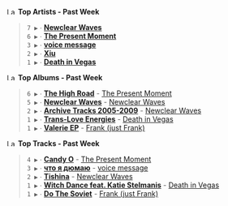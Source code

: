 <!--START_LASTFM_ARTISTS:{"period": "7day", "rows": 5}-->
<a href="https://last.fm" target="_blank"><img src="https://user-images.githubusercontent.com/17434202/215290617-e793598d-d7c9-428f-9975-156db1ba89cc.svg" alt="Last.fm Logo" width="18" height="13"/></a> **Top Artists - Past Week**

> `7 ▶️` ∙ **[Newclear Waves](https://www.last.fm/music/Newclear+Waves)**<br/>
> `6 ▶️` ∙ **[The Present Moment](https://www.last.fm/music/The+Present+Moment)**<br/>
> `3 ▶️` ∙ **[voice message](https://www.last.fm/music/voice+message)**<br/>
> `2 ▶️` ∙ **[Xiu](https://www.last.fm/music/Xiu)**<br/>
> `1 ▶️` ∙ **[Death in Vegas](https://www.last.fm/music/Death+in+Vegas)**<br/>
<!--END_LASTFM_ARTISTS-->

<!--START_LASTFM_ALBUMS:{"period": "7day", "rows": 5}-->
<a href="https://last.fm" target="_blank"><img src="https://user-images.githubusercontent.com/17434202/215290617-e793598d-d7c9-428f-9975-156db1ba89cc.svg" alt="Last.fm Logo" width="18" height="13"/></a> **Top Albums - Past Week**

> `6 ▶️` ∙ **[The High Road](https://www.last.fm/music/The+Present+Moment/The+High+Road)** - [The Present Moment](https://www.last.fm/music/The+Present+Moment)<br/>
> `5 ▶️` ∙ **[Newclear Waves](https://www.last.fm/music/Newclear+Waves/Newclear+Waves)** - [Newclear Waves](https://www.last.fm/music/Newclear+Waves)<br/>
> `2 ▶️` ∙ **[Archive Tracks 2005-2009](https://www.last.fm/music/Newclear+Waves/Archive+Tracks+2005-2009)** - [Newclear Waves](https://www.last.fm/music/Newclear+Waves)<br/>
> `1 ▶️` ∙ **[Trans-Love Energies](https://www.last.fm/music/Death+in+Vegas/Trans-Love+Energies)** - [Death in Vegas](https://www.last.fm/music/Death+in+Vegas)<br/>
> `1 ▶️` ∙ **[Valerie EP](https://www.last.fm/music/Frank+(just+Frank)/Valerie+EP)** - [Frank (just Frank)](https://www.last.fm/music/Frank+(just+Frank))<br/>
<!--END_LASTFM_ALBUMS-->

<!--START_LASTFM_TRACKS:{"period": "7day", "rows": 5}-->
<a href="https://last.fm" target="_blank"><img src="https://user-images.githubusercontent.com/17434202/215290617-e793598d-d7c9-428f-9975-156db1ba89cc.svg" alt="Last.fm Logo" width="18" height="13"/></a> **Top Tracks - Past Week**

> `4 ▶️` ∙ **[Candy O](https://www.last.fm/music/The+Present+Moment/_/Candy+O)** - [The Present Moment](https://www.last.fm/music/The+Present+Moment)<br/>
> `3 ▶️` ∙ **[что я дюмаю](https://www.last.fm/music/voice+message/_/%D1%87%D1%82%D0%BE+%D1%8F+%D0%B4%D1%8E%D0%BC%D0%B0%D1%8E)** - [voice message](https://www.last.fm/music/voice+message)<br/>
> `2 ▶️` ∙ **[Tishina](https://www.last.fm/music/Newclear+Waves/_/Tishina)** - [Newclear Waves](https://www.last.fm/music/Newclear+Waves)<br/>
> `1 ▶️` ∙ **[Witch Dance feat. Katie Stelmanis](https://www.last.fm/music/Death+in+Vegas/_/Witch+Dance+feat.+Katie+Stelmanis)** - [Death in Vegas](https://www.last.fm/music/Death+in+Vegas)<br/>
> `1 ▶️` ∙ **[Do The Soviet](https://www.last.fm/music/Frank+(just+Frank)/_/Do+The+Soviet)** - [Frank (just Frank)](https://www.last.fm/music/Frank+(just+Frank))<br/>
<!--END_LASTFM_TRACKS-->